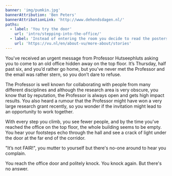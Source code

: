 ```yaml
---
banner: 'img/pumkin.jpg'
bannerAttribution: 'Ben Peters'
bannerAttributionLink: 'http://www.dehondsdagen.nl/'
paths:
  - label: 'You try the door'
    url: 'intro/stepping-into-the-office/'
  - label: 'Instead of entering the room you decide to read the posters hanging on the wall'
    url: 'https://vu.nl/en/about-vu/more-about/stories'
---
```


You've received an urgent message from Professor Hutseephluts asking you to
come to an old office hidden away on the top floor. It’s Thursday, half past
six, and you’d rather go home, but you've never met the Professor and the email
was rather stern, so you don’t dare to refuse.

The Professor is well known for collaborating with people from many different
disciplines and although the research area is very obscure, you know that by
reputation, the Professor is always open and gets high impact results. You also
heard a rumour that the Professor might have won a very large research grant
recently, so you wonder if the invitation might lead to an opportunity to work
together.

With every step you climb, you see fewer people, and by the time you’ve reached
the office on the top floor, the whole building seems to be empty. You hear
your footsteps echo through the hall and see a crack of light under the door at
the far end of the corridor.

"It’s not FAIR!", you mutter to yourself but there's no-one around to hear you
complain.

You reach the office door and politely knock. You knock again. But there's no
answer.

